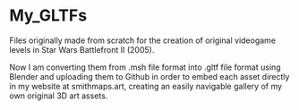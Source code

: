# My_GLTFs
Files originally made from scratch for the creation of original videogame levels in Star Wars Battlefront II (2005).

Now I am converting them from .msh file format into .gltf file format using Blender and uploading them to Github in order to 
embed each asset directly in my website at smithmaps.art, creating an easily navigable gallery of my own original 3D art assets.
